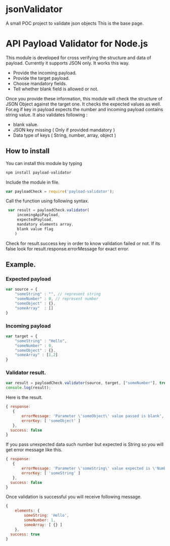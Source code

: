 # jsonValidator
A small POC project to validate json objects 
This is the base page. 


# API Payload Validator for Node.js

This module is developed for cross verifying the structure and data of payload. Currently it supports JSON only. It works this way.

* Provide the incoming payload.
* Provide the target payload.
* Choose mandatory fields.
* Tell whether blank field is allowed or not.

Once you provide these information, this module will check the structure of JSON Object against the target one. It checks the expected values as well. For.eg if key in payload expects the number and incoming payload contains string value. It also validates following :

* blank value.
* JSON key missing ( Only if provided mandatory )
* Data type of keys ( String, number, array, object )

## How to install

You can install this module by typing

```javascript
npm install payload-validator
```

Include the module in file.

```javascript
var payloadCheck = require('payload-validator');
```

Call the function using following syntax.

```javascript
 var result = payloadCheck.validator(
     incomingApiPayload,
     expectedPayload,
     mandatory elements array,
     blank value flag
    )
 ```

Check for result.success key in order to know validation failed or not. If its false look for result.response.errorMessage for exact error.

## Example.

### Expected payload
```javascript
var source = {
    "someString" : "", // represent string
    "someNumber" : 0, // represent number
    "someObject" : {},
    "someArray"  : []
}
```
### Incoming payload

```javascript
var target = {
    "someString" : "Hello",
    "someNumber" : 0,
    "someObject" : {},
    "someArray" : [1,2]
}
```
### Validator result.

```javascript
var result = payloadCheck.validator(source, target, ["someNumber"], true);
console.log(result);
```
Here is the result.

```javascript
{ response:
   {
       errorMessage: 'Parameter \'someObject\' value passed is blank',
       errorKey: [ 'someObject' ]
   },
  success: false
}
```
If you pass unexpected data such number but expected is String so you will get error message like this.

```javascript
{ response:
   {
       errorMessage: 'Parameter \'someString\' value expected is \'Number\'',
       errorKey: [ 'someString' ]
   },
  success: false
}
```
Once validation is successful you will receive following message.

```javascript
{
    elements: {
        someString: 'Hello',
        someNumber: 1,
        someArray: [ {} ]
    },
  success: true
}
```


